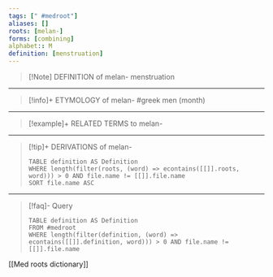 ```yaml
---
tags: [" #medroot"]
aliases: []
roots: [melan-]
forms: [combining]
alphabet:: M
definition: [menstruation]
---
```

>[!Note] DEFINITION of melan-
>menstruation
_____
>[!info]+ ETYMOLOGY of melan-
>#greek men (month)
_____
>[!example]+ RELATED TERMS to melan-
>
_____
>[!tip]+ DERIVATIONS of melan-
>```dataview
>TABLE definition AS Definition 
>WHERE length(filter(roots, (word) => econtains([[]].roots, word))) > 0 AND file.name != [[]].file.name
>SORT file.name ASC
>```
---
>[!faq]- Query
>```dataview
>TABLE definition AS Definition
>FROM #medroot
>WHERE length(filter(definition, (word) => econtains([[]].definition, word))) > 0 AND file.name != [[]].file.name
>```

[[Med roots dictionary]]
